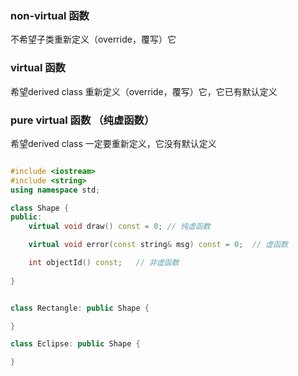 ### non-virtual 函数
不希望子类重新定义（override，覆写）它

### virtual 函数
希望derived class 重新定义（override，覆写）它，它已有默认定义

### pure virtual 函数 （纯虚函数）
希望derived class 一定要重新定义，它没有默认定义

```c++

#include <iostream>
#include <string>
using namespace std;

class Shape {
public:
    virtual void draw() const = 0; // 纯虚函数

    virtual void error(const string& msg) const = 0;  // 虚函数

    int objectId() const;   // 非虚函数
    
}


class Rectangle: public Shape {

}

class Eclipse: public Shape {

}
```

